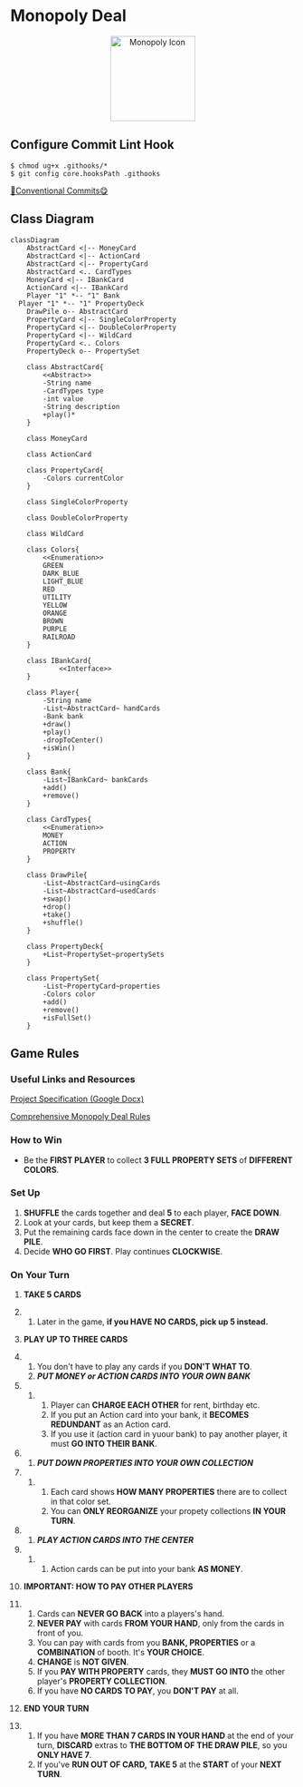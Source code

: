 # Monopoly Deal

<p align="center">
  <img src="https://imgbed.codingkelvin.fun/uPic/favpng_monopoly-rich-uncle-pennybags-logo-board-game.png" alt="Monopoly Icon" style="height:150px;" />
</p>

## Configure Commit Lint Hook

```shell
$ chmod ug+x .githooks/*
$ git config core.hooksPath .githooks
```

[🌈Conventional Commits😋](https://www.conventionalcommits.org/en/v1.0.0/)

## Class Diagram

```mermaid
classDiagram
	AbstractCard <|-- MoneyCard
	AbstractCard <|-- ActionCard
	AbstractCard <|-- PropertyCard
	AbstractCard <.. CardTypes
	MoneyCard <|-- IBankCard
	ActionCard <|-- IBankCard
	Player "1" *-- "1" Bank
  Player "1" *-- "1" PropertyDeck
	DrawPile o-- AbstractCard
	PropertyCard <|-- SingleColorProperty
	PropertyCard <|-- DoubleColorProperty
	PropertyCard <|-- WildCard
	PropertyCard <.. Colors
	PropertyDeck o-- PropertySet
	
	class AbstractCard{
		<<Abstract>>
		-String name
		-CardTypes type
		-int value
		-String description
		+play()*
	}
		
	class MoneyCard
	
	class ActionCard
	
	class PropertyCard{
		-Colors currentColor
	}
	
	class SingleColorProperty
	
	class DoubleColorProperty
	
	class WildCard
	
	class Colors{
		<<Enumeration>>
		GREEN
		DARK_BLUE
		LIGHT_BLUE
		RED
		UTILITY
		YELLOW
		ORANGE
		BROWN
		PURPLE
		RAILROAD
	}
	
	class IBankCard{
			<<Interface>>
	}
		
	class Player{
		-String name
		-List~AbstractCard~ handCards
		-Bank bank
		+draw()
		+play()
		-dropToCenter()
		+isWin()
	}

	class Bank{
		-List~IBankCard~ bankCards
		+add()
		+remove()
	}
	
	class CardTypes{
		<<Enumeration>>
		MONEY
		ACTION
		PROPERTY
	}
	
	class DrawPile{
		-List~AbstractCard~usingCards
		-List~AbstractCard~usedCards
		+swap()
		+drop()
		+take()
		+shuffle()
	}
	
	class PropertyDeck{
		+List~PropertySet~propertySets
	}
	
	class PropertySet{
		-List~PropertyCard~properties
		-Colors color
		+add()
		+remove()
		+isFullSet()
	}
```

## Game Rules

### Useful Links and Resources

[Project Specification (Google Docx)](https://docs.google.com/document/d/1TjmL5h7cKIPK9J1YODy5UXHr-V7amlcUvKbrnP23Drc/edit?usp=sharing)

[Comprehensive Monopoly Deal Rules](https://monopolydealrules.com/)

### How to Win

- Be the **FIRST PLAYER** to collect **3 FULL PROPERTY SETS** of **DIFFERENT COLORS**.

### Set Up

1. **SHUFFLE** the cards together and deal **5** to each player, **FACE DOWN**.
2. Look at your cards, but keep them a **SECRET**.
3. Put the remaining cards face down in the center to create the **DRAW PILE**.
4. Decide **WHO GO FIRST**. Play continues **CLOCKWISE**.

### On Your Turn

1. **TAKE 5 CARDS**

1. 1. Later in the game, **if you HAVE NO CARDS, pick up 5 instead.**

1. **PLAY UP TO THREE CARDS**

1. 1. You don't have to play any cards if you **DON'T WHAT TO**.
   2. ***PUT MONEY or ACTION CARDS INTO YOUR OWN BANK***

1. 1. 1. Player can **CHARGE EACH OTHER** for rent, birthday etc.
      2. If you put an Action card into your bank, it **BECOMES REDUNDANT** as an Action card.
      3. If you use it (action card in yuour bank) to pay another player, it must **GO INTO THEIR BANK**.

1. 1. ***PUT DOWN PROPERTIES INTO YOUR OWN COLLECTION***

1. 1. 1. Each card shows **HOW MANY PROPERTIES** there are to collect in that color set.
      2. You can **ONLY REORGANIZE** your propety collections **IN YOUR TURN**.

1. 1. ***PLAY ACTION CARDS INTO THE CENTER***

1. 1. 1. Action cards can be put into your bank **AS MONEY**.

1. **IMPORTANT: HOW TO PAY OTHER PLAYERS**

1. 1. Cards can **NEVER GO BACK** into a players's hand.
   2. **NEVER PAY** with cards **FROM YOUR HAND**, only from the cards in front of you.
   3. You can pay with cards from you **BANK, PROPERTIES** or a **COMBINATION** of booth. It's **YOUR CHOICE**.
   4. **CHANGE** is **NOT GIVEN**.
   5. If you **PAY WITH PROPERTY** cards, they **MUST GO INTO** the other player's **PROPERTY COLLECTION**.
   6. If you have **NO CARDS TO PAY**, you **DON'T PAY** at all.

1. **END YOUR TURN**

1. 1. If you have **MORE THAN 7 CARDS IN YOUR HAND** at the end of your turn, **DISCARD** extras to **THE BOTTOM OF THE DRAW PILE**, so you **ONLY HAVE 7**.
   2. If you've **RUN OUT OF CARD,** **TAKE 5** at the **START** of your **NEXT TURN**.
